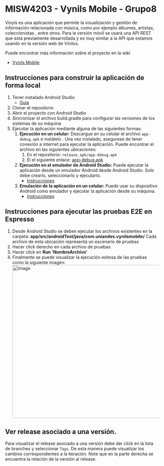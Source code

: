 # MISW4203 - Vynils Mobile - Grupo8

Vinyls es una aplicación que permite la visualización y gestión de información relacionada con música, como por ejemplo álbumes, artistas, coleccionistas	, entre otros. Para la versión móvil se usará una API REST que está previamente desarrollada y es muy similar a la API que estamos usando en la versión web de Vinilos.

Puede encontrar más información sobre el proyecto en la wiki 
* [Vynils Mobile](https://github.com/fanpay/vynils_mobile/wiki)

## Instrucciones para construir la aplicación de forma local

1. Tener instalado Android Studio
   * [Guía](https://misovirtual.virtual.uniandes.edu.co/codelabs/android-setup-tutorial/index.html#0)
2. Clonar el repositorio
4. Abrir el proyecto con Android Studio
5. Sincronizar el archivo build.gradle para configurar las versiones de los sistemas de su máquina
6. Ejecutar la aplicación mediante alguna de las siguientes formas:
    1. **Ejecución en un celular:** Descargue en su celular el archivo `app-debug.apk` e instálelo . Una vez instalado, asegurese de tener conexión a internet para ejecutar la aplicación. Puede encontrar el archivo en las siguientes ubicaciones:
        1. En el repositorio: `release_apk/app-debug.apk`
        2. El el siguiente enlace: [app-debug.apk](https://uniandes-my.sharepoint.com/:u:/g/personal/s_mascareno_uniandes_edu_co/EfqFKl-FAmdBsmOJReq5iyMBHjcFXk840NbqWDzYt4AV4A?e=pcZF17)
    2. **Ejecución en el emulador de Android Studio:** Puede ejecutar la aplicación desde un emulador Android desde Android Studio. Solo debe crearlo, seleccionarlo y ejecutarlo.
       * [Instrucciones](https://developer.android.com/studio/install?hl=es-419)
    4. **Emulación de la aplicación en un celular:** Puede usar su dispositivo Android como emulador y ejecutar la aplicación desde su máquina.
       * [Instrucciones](https://developer.android.com/training/basics/firstapp/running-app?hl=es-419)
    
## Instrucciones para ejecutar las pruebas E2E en Espresso

1. Desde Android Studio se deben ejecutar los archivos existentes en la carpeta: **app/src/androidTest/java/com.uniandes.vynilsmobile/**
Cada archivo de esta ubicación representa un escenario de pruebas 
2. Hacer click derecho en cada archivo de pruebas
3. Hacer click en **Run 'NombreArchivo'**
4. Finalmente se puede visualizar la ejecución exitosa de las pruebas como la siguiente imagen:
    <img width="500" alt="image" src="https://github.com/fanpay/vynils_mobile/assets/20799651/91011c58-0466-4c63-ae89-b43a4ced13a3">


## Ver release asociado a una versión.
Para visualizar el release asociado a una versión debe dar click en la lista de branches y seleccionar `Tags`. De esta manera puede visualizar los cambios correspondientes a la iteración. Note que en la parte derecha se encuentra la relación de la versión al release.
